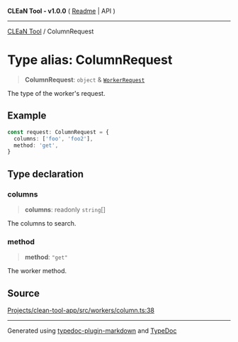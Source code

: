 **CLEaN Tool - v1.0.0** ( [Readme](../README.md) \| API )

***

[CLEaN Tool](../exports.md) / ColumnRequest

# Type alias: ColumnRequest

> **ColumnRequest**: `object` & [`WorkerRequest`](../interfaces/WorkerRequest.md)

The type of the worker's request.

## Example

```ts
const request: ColumnRequest = {
  columns: ['foo', 'foo2'],
  method: 'get',
}
```

## Type declaration

### columns

> **columns**: readonly `string`[]

The columns to search.

### method

> **method**: `"get"`

The worker method.

## Source

[Projects/clean-tool-app/src/workers/column.ts:38](https://github.com/yuckyh/clean-tool-app/)

***

Generated using [typedoc-plugin-markdown](https://www.npmjs.com/package/typedoc-plugin-markdown) and [TypeDoc](https://typedoc.org/)
